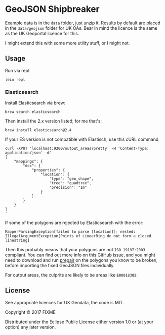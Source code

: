 # GeoJSON Shipbreaker

Example data is in the `data` folder, just unzip it. Results by default are placed in the `data/geojson` folder for UK OAs. Bear in mind the licence is the same as the UK Geoportal licence for this.

I might extend this with some more utility stuff, or I might not.

## Usage

Run via repl:

    lein repl

### Elasticsearch

Install Elasticsearch via brew:

    brew search elasticsearch

Then install the 2.x version listed; for me that's:

    brew install elasticsearch@2.4

If your ES version is not compatible with Elastisch, use this cURL command:

```
curl -XPUT 'localhost:9200/output_areas?pretty' -H 'Content-Type: application/json' -d'
{
    "mappings": {
        "doc": {
            "properties": {
                "location": {
                    "type": "geo_shape",
                    "tree": "quadtree",
                    "precision": "1m"
                }
            }
        }
    }
}
'
```

If some of the polygons are rejected by Elasticsearch with the error:

    MapperParsingException[failed to parse [location]]; nested: IllegalArgumentException[Points of LinearRing do not form a closed linestring]

Then this probably means that your polygons are not `ISO 19107:2003` compliant. You can find out more info on [this GitHub issue](https://github.com/elastic/elasticsearch/issues/12325), and you might need to download and run [prepair](https://github.com/tudelft3d/prepair) on the polygons you know to be broken, before importing the fixed GeoJSON files individually.

For output areas, the culprits are likely to be areas like `E00018302`.

## License

See appropriate licences for UK Geodata, the code is MIT. 

Copyright © 2017 FIXME

Distributed under the Eclipse Public License either version 1.0 or (at
your option) any later version.
